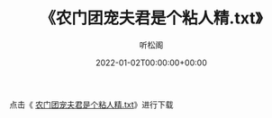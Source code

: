 ﻿---
title:  《农门团宠夫君是个粘人精.txt》
date:   2022-01-02T00:00:00+00:00
author: 听松阁
layout: post
permalink: /农门团宠夫君是个粘人精/
categories: 小说
tags: [小说]
---

点击《 [农门团宠夫君是个粘人精.txt](http://img.660000.xyz/bookstukust/book/bntxt/10/农门团宠夫君是个粘人精.txt)》进行下载